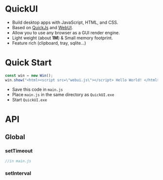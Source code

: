 # QuickUI

- Build desktop apps with JavaScript, HTML, and CSS.
- Based on [QuickJs](https://github.com/quickjs-ng/quickjs) and [WebUI](https://github.com/webui-dev/webui).
- Allow you to use any browser as a GUI render engine.
- Light weight (about **1M**) & Small memory footprint.
- Feature rich (clipboard, tray, sqlite...)

# Quick Start

```js
const win = new Win();
win.show("<html><script src=\"webui.js\"></script> Hello World! </html>");
```

- Save this code in `main.js`
- Place `main.js` in the same directory as `QuickUI.exe`
- Start `QuickUI.exe`

# API

## Global

### setTimeout

```js
//in main.js

```

### setInterval

